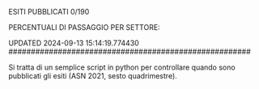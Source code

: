 ESITI PUBBLICATI 0/190 

PERCENTUALI DI PASSAGGIO PER SETTORE:

UPDATED 2024-09-13 15:14:19.774430
###################################################### 

Si tratta di un semplice script in python per controllare quando sono pubblicati gli esiti (ASN 2021, sesto quadrimestre).

